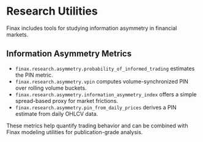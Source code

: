 # Research Utilities

Finax includes tools for studying information asymmetry in financial markets.

## Information Asymmetry Metrics
- `finax.research.asymmetry.probability_of_informed_trading` estimates the PIN metric.
- `finax.research.asymmetry.vpin` computes volume-synchronized PIN over rolling volume buckets.
- `finax.research.asymmetry.information_asymmetry_index` offers a simple spread-based proxy for market frictions.
- `finax.research.asymmetry.pin_from_daily_prices` derives a PIN estimate from daily OHLCV data.


These metrics help quantify trading behavior and can be combined with Finax modeling utilities for publication-grade analysis.
